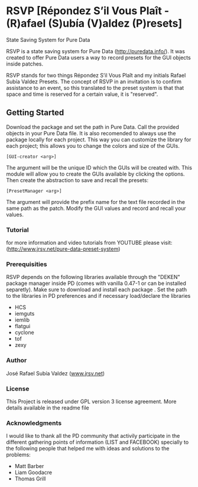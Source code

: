 # RSVP [Répondez S’il Vous Plaît - (R)afael (S)ubía (V)aldez (P)resets] 
State Saving System for Pure Data

RSVP is a state saving system for Pure  Data (http://puredata.info/). It was created to offer Pure Data users a way to record presets for the GUI objects inside patches.

RSVP stands for two things Répondez S’il Vous Plaît and my initials Rafael Subía Valdez Presets. The concept of RSVP in an invitation is to confirm assistance to an event, so this translated to the preset system is that that space and time is reserved for a certain value, it is "reserved".

## Getting Started

Download the package and  set the path in Pure Data. Call the provided objects in your Pure Data file. It is also recomended to always use the package locally for each project. This way you can customize the library for each project; this allows you to change the colors and size of the GUIs.

    [GUI-creator <arg>] 
    
The argument will be the unique ID which the GUIs will be created with.
This module will allow you to create the GUIs available by clicking the options.
Then create the abstraction to save and recall the presets:

    [PresetManager <arg>]
    
The argument will provide the prefix name for the text file recorded in the same path as the patch.
Modify the GUI values and record and recall your values.

### Tutorial

for more information and video tutorials from YOUTUBE please visit:
(http://www.jrsv.net/pure-data-preset-system)

### Prerequisities

RSVP depends on the following libraries available through the "DEKEN" package manager inside PD (comes with vanilla 0.47-1 or can be installed separetly). Make sure to download and install each package .  Set the path to the libraries in PD preferences and if necessary load/declare the libraries

  - HCS
  - iemguts
  - iemlib
  - flatgui
  - cyclone
  - tof
  - zexy

### Author

José Rafael Subía Valdez (www.jrsv.net)

### License

This Project is released under GPL version 3 license agreement. More details available in the readme file

### Acknowledgments

I would like to thank all the PD community that activily participate in the different gathering points of information (LIST and FACEBOOK) specially to the following  people that helped me with ideas and solutions to the problems:

   - Matt Barber
   - Liam Goodacre
   - Thomas Grill
    
